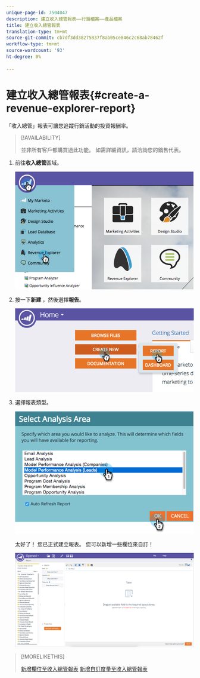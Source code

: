 ```yaml
---
unique-page-id: 7504047
description: 建立收入總管報表——行銷檔案——產品檔案
title: 建立收入總管報表
translation-type: tm+mt
source-git-commit: cb7df3dd38275837f8ab05ce846c2c68ab78462f
workflow-type: tm+mt
source-wordcount: '93'
ht-degree: 0%

---
```



# 建立收入總管報表{#create-a-revenue-explorer-report}

「收入總管」報表可讓您追蹤行銷活動的投資報酬率。

>[!AVAILABILITY]
>
>並非所有客戶都購買過此功能。 如需詳細資訊，請洽詢您的銷售代表。

1. 前往&#x200B;**收入總管**&#x200B;區域。

   ![](assets/image2015-3-24-13-3a24-3a56.png)

1. 按一下&#x200B;**新建** ，然後選擇&#x200B;**報告**。

   ![](assets/image2015-3-24-13-3a20-3a40.png)

1. 選擇報表類型。

   ![](assets/image2015-3-24-14-3a22-3a32.png)

   太好了！ 您已正式建立報表。 您可以新增一些欄位來自訂！

   ![](assets/image2015-3-24-13-3a26-3a8.png)

>[!MORELIKETHIS]
>
>[新增欄位至收入總管報表](/help/marketo/product-docs/reporting/revenue-cycle-analytics/revenue-explorer/adding-fields-to-a-revenue-explorer-report.md)
>[新增自訂度量至收入總管報表](/help/marketo/product-docs/reporting/revenue-cycle-analytics/revenue-explorer/adding-custom-measures-to-a-revenue-explorer-report.md)

